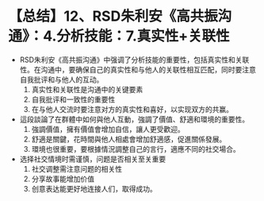 # 【总结】12、RSD朱利安《高共振沟通》：4.分析技能：7.真实性+关联性

-   RSD朱利安《高共振沟通》中强调了分析技能的重要性，包括真实性和关联性。在沟通中，要确保自己的真实性和与他人的关联性相互匹配，同时要注意自我批评和与他人的互动。
    1.  真实性和关联性是沟通中的关键要素
    2.  自我批评和一致性的重要性
    3.  在与他人交流时要注意对方的真实性和喜好，以实现双方的共赢。
-   這段談論了在群體中如何與他人互動，強調了價值、舒適和環境的重要性。
    1.  強調價值，擁有價值會增加自信，讓人更受歡迎。
    2.  舒適是關鍵，花時間與他人相處會增加舒適感，促進關係發展。
    3.  環境也很重要，要根據情況調整自己的言行，適應不同的社交場合。
-   选择社交情境时需谨慎，问题是否相关至关重要
    1.  社交调整需注意问题的相关性
    2.  分享故事能增加价值
    3.  创意表达能更好地连接人们，取得成功。